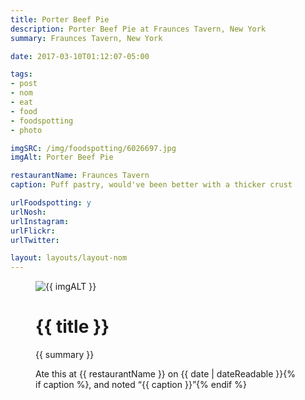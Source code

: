 ```yaml
---
title: Porter Beef Pie
description: Porter Beef Pie at Fraunces Tavern, New York
summary: Fraunces Tavern, New York

date: 2017-03-10T01:12:07-05:00

tags:
- post
- nom
- eat
- food
- foodspotting
- photo

imgSRC: /img/foodspotting/6026697.jpg
imgAlt: Porter Beef Pie

restaurantName: Fraunces Tavern
caption: Puff pastry, would've been better with a thicker crust

urlFoodspotting: y
urlNosh:
urlInstagram:
urlFlickr:
urlTwitter:

layout: layouts/layout-nom
---
```

<figure class="nom">
	<img class="u-photo img-border" src="{{ imgSRC }}" alt="{{ imgALT }}">
	<figcaption>
		<h1 class="title p-name">{{ title }}</h1>
		<p class="summary">{{ summary }}</p>
		<p>Ate this at {{ restaurantName }} on <time class="dt-published" datetime="{{ date | dateIso }}">{{ date | dateReadable }}</time>{% if caption %}, and noted <q class="caption">{{ caption }}</q>{% endif %}
	</figcaption>
</figure>